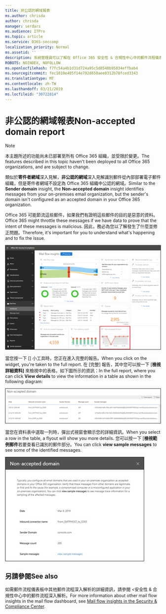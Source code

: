 ```yaml
---
title: 非公認的網域報表
ms.author: chrisda
author: chrisda
manager: serdars
ms.audience: ITPro
ms.topic: article
ms.service: O365-seccomp
localization_priority: Normal
ms.assetid: ''
description: 系統管理員可以了解在 Office 365 安全性 & 合規性中心中的郵件流程儀表板中的非公認的網域報表。
ROBOTS: NOINDEX, NOFOLLOW
ms.openlocfilehash: f7fc54a4b1d31d724a95c5d8540b95034effbab4
ms.sourcegitcommit: fec1010e405f14e792d650aee0312b78fced3343
ms.translationtype: MT
ms.contentlocale: zh-TW
ms.lasthandoff: 03/21/2019
ms.locfileid: "30722814"
---
```

# <a name="non-accepted-domain-report"></a><span data-ttu-id="7f825-103">非公認的網域報表</span><span class="sxs-lookup"><span data-stu-id="7f825-103">Non-accepted domain report</span></span>

> [!NOTE]
> <span data-ttu-id="7f825-104">本主題所述的功能尚未已部署至所有 Office 365 組織，並受限於變更。</span><span class="sxs-lookup"><span data-stu-id="7f825-104">The features described in this topic haven't been deployed to all Office 365 organizations, and are subject to change.</span></span>

<span data-ttu-id="7f825-105">類似於**寄件者網域**深入見解，**非公認的網域**深入見解識別郵件從內部部署電子郵件組織，但是寄件者網域不設定為 Office 365 組織中公認的網域。</span><span class="sxs-lookup"><span data-stu-id="7f825-105">Similar to the **Sender domain** insight, the **Non-accepted domain** insight identifies messages from your on-premises email organization, but the sender's domain isn't configured as an accepted domain in your Office 365 organization.</span></span>

<span data-ttu-id="7f825-106">Office 365 可能節流這些郵件，如果我們有證明這些郵件的目的是惡意的資料。</span><span class="sxs-lookup"><span data-stu-id="7f825-106">Office 365 might throttle these messages if we have data to prove that the intent of these messages is malicious.</span></span> <span data-ttu-id="7f825-107">因此，務必為您以了解發生了什麼並修正問題。</span><span class="sxs-lookup"><span data-stu-id="7f825-107">Therefore, it's important for you to understand what's happening and to fix the issue.</span></span>

![在 Office 365 安全性 & 合規性中心中的郵件流程儀表板中的非公認的網域報表](media/non-accepted-domain-report-selected.png)

<span data-ttu-id="7f825-109">當您按一下 [] 小工具時，您正在進入完整的報告。</span><span class="sxs-lookup"><span data-stu-id="7f825-109">When you click on the widget, you're taken to the full report.</span></span> <span data-ttu-id="7f825-110">在 [完整] 報告，其中您可以按一下 [**檢視詳細資料]** 來檢視中的表格，如下圖所示的資訊：</span><span class="sxs-lookup"><span data-stu-id="7f825-110">In the full report, where you can click **View details** to view the information in a table as shown in the following diagram:</span></span>

![非公認的網域報告中檢視詳細資料表格](media/non-accepted-domain-report-view-details.png)

<span data-ttu-id="7f825-112">當您在資料表中選取一列時，彈出式視窗會顯示您的詳細資訊。</span><span class="sxs-lookup"><span data-stu-id="7f825-112">When you select a row in the table, a flyout will show you more details.</span></span> <span data-ttu-id="7f825-113">您可以按一下 [**檢視範例郵件**若要查看已識別的郵件部分。</span><span class="sxs-lookup"><span data-stu-id="7f825-113">You can click **view sample messages** to see some of the identified messages.</span></span>

![非公認的網域報表中的 [明細] 資料表中選取一列](media/non-accepted-domain-report-select-row-in-table.png)

## <a name="see-also"></a><span data-ttu-id="7f825-115">另請參閱</span><span class="sxs-lookup"><span data-stu-id="7f825-115">See also</span></span>

<span data-ttu-id="7f825-116">如需郵件流程儀表板中其他郵件流程深入解析的詳細資訊，請參閱 <<c0>安全性 &amp; 合規性中心中的郵件流程深入解析。</span><span class="sxs-lookup"><span data-stu-id="7f825-116">For more information about other mail flow insights in the mail flow dashboard, see [Mail flow insights in the Security & Compliance Center](mail-flow-insights-v2.md).</span></span>
